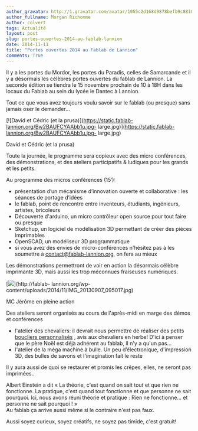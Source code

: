 ```yaml
---
author_gravatar: http://1.gravatar.com/avatar/1055c2d168d9878befb9c8810eda96dc?s=96&d=mm&r=g
author_fullname: Morgan Richomme
author: colvert
tags: Actualité
layout: post
slug: portes-ouvertes-2014-au-fablab-lannion
date: 2014-11-11
title: "Portes ouvertes 2014 au Fablab de Lannion"
comments: True
---
```

Il y a les portes du Mordor, les portes du Paradis, celles de Samarcande et il
y a désormais les célèbres portes ouvertes du fablab de Lannion. La seconde
édition se tiendra le 15 novembre prochain de 10 à 18H dans les locaux du
Fablab au sein du lycée le Dantec à Lannion.

Tout ce que vous avez toujours voulu savoir sur le fablab (ou presque) sans
jamais oser le demander…

[![David et Cédric \(et la
prusa\)](https://static.fablab-lannion.org/Bw2BAUFCYAAbb1u.jpg-
large.jpg)](https://static.fablab-lannion.org/Bw2BAUFCYAAbb1u.jpg-
large.jpg)

David et Cédric (et la prusa)



Toute la journée, le programme sera copieux avec des micro conférences, des
démonstrations, et des ateliers participatifs &amp; ludiques pour les grands
et les petits.

Au programme des micros conférences (15′):

  * présentation d’un mécanisme d’innovation ouverte et collaborative : les séances de portage d’idées
  * le fablab, point de rencontre entre inventeurs, étudiants, ingénieurs, artistes, bricoleurs
  * Découverte d'arduino, un micro contrôleur open source pour tout faire ou presque
  * Sketchup, un logiciel de modélisation 3D permettant de créer des pièces imprimables
  * OpenSCAD, un modéliseur 3D programmatique
  * si vous avez des envies de micro-conférences n'hésitez pas à les soumettre à contact@fablab-lannion.org, on fera au mieux

Les démonstrations permettront de voir en action la désormais célèbre
imprimante 3D, mais aussi les trop méconnues fraiseuses numériques.

[![](https://static.fablab-lannion.org/IMG_20130907_095017-1024x768.jpg)](http://fablab-
lannion.org/wp-content/uploads/2014/11/IMG_20130907_095017.jpg)

MC Jérôme en pleine action

Des ateliers seront organisés au cours de l'après-midi en marge des démos et
conférences

  * l'atelier des chevaliers: il devrait nous permettre de réaliser des petits [boucliers personnalisés](http://fablab-lannion.org/wiki/index.php?title=FaisTonGCode) , avis aux chevaliers en herbe! D'ici à penser que le père Noël est déjà adhérent au fablab, il n'y a qu'un pas…
  * l'atelier de la méga machine à bulle. Un peu d’électronique, d'impression 3D, des bulles de savons et l'imagination fait le reste

Il y aura aussi de quoi se restaurer et promis les crêpes, elles, ne seront
pas imprimées..

Albert Einstein a dit « La théorie, c'est quand on sait tout et que rien ne
fonctionne. La pratique, c'est quand tout fonctionne et que personne ne sait
pourquoi. Ici, nous avons réuni théorie et pratique : Rien ne fonctionne… et
personne ne sait pourquoi ! »  
Au fablab ça arrive aussi même si le contraire n'est pas faux.

Aussi soyez curieux, soyez créatifs, ne soyez pas timide, c'est gratuit!


